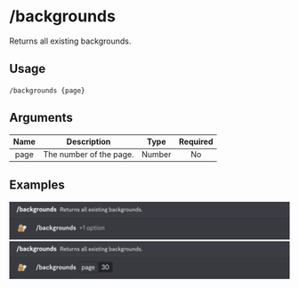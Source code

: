 # /backgrounds

Returns all existing backgrounds.

## Usage

```
/backgrounds {page}
```

## Arguments

| Name | Description             | Type   | Required |
| :--: | :---------------------: | :----: | :------: |
| page | The number of the page. | Number | No       |

## Examples

<img src="../_media/examples/backgrounds-0.png" class="prettier" draggable="false">\
<img src="../_media/examples/backgrounds-1.png" class="prettier" draggable="false">